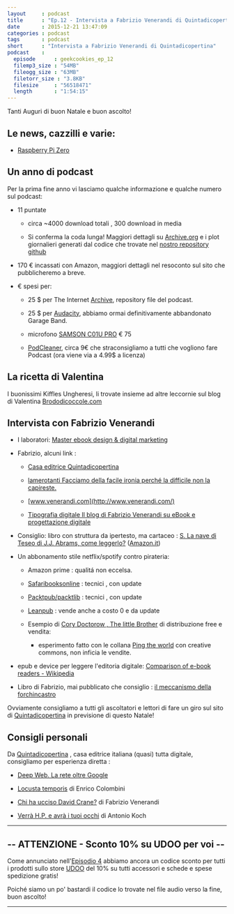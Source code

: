 ```yaml
---
layout     : podcast
title      : "Ep.12 - Intervista a Fabrizio Venerandi di Quintadicopertina" 
date       : 2015-12-21 13:47:09
categories : podcast
tags       : podcast 
short      : "Intervista a Fabrizio Venerandi di Quintadicopertina"
podcast    :
  episode      : geekcookies_ep_12
  filemp3_size : "54MB"
  fileogg_size : "63MB"
  filetorr_size : "3.8KB"
  filesize     : "56518471"
  length       : "1:54:15"
---
```


Tanti Auguri di buon Natale e buon ascolto!

## Le news, cazzilli e varie:

* [Raspberry Pi Zero](https://www.raspberrypi.org/blog/raspberry-pi-zero/) 

## Un anno di podcast

Per la prima fine anno vi lasciamo qualche informazione e qualche numero sul podcast:

* 11 puntate

    * circa ~4000 download totali , 300 download in media

    * Si conferma la coda lunga! Maggiori dettagli su [Archive.org](https://archive.org/search.php?query=creator%3A%22Geekcookiespodcast%22&sort=-publicdate) e i plot giornalieri generati dal codice che trovate nel [nostro repository github](https://github.com/geekcookiespodcast/geekcookiespodcast_scripts)

<!-- more -->

* 170 € incassati con Amazon,  maggiori dettagli nel resoconto sul sito che pubblicheremo a breve.

* € spesi per:

    * 25 $ per The Internet [Archive](https://archive.org/), repository file del podcast.

    * 25 $ per [Audacity](http://audacityteam.org/), abbiamo ormai definitivamente abbandonato Garage Band.

    * microfono [SAMSON C01U PRO](http://geni.us/1Y3f) € 75 

    * [PodCleaner](http://www.podcleaner.com/), circa 9€ che straconsigliamo a tutti che vogliono fare Podcast (ora viene via a 4.99$ a licenza)


## La ricetta di Valentina

I buonissimi Kiffles Ungheresi, li trovate insieme ad altre leccornie sul blog di Valentina [Brododicoccole.com](http://www.brododicoccole.com/kiffles-ungheresi-al-formaggio/) 

## Intervista con Fabrizio Venerandi

* I laboratori: [Master ebook design & digital marketing](http://www.quintadicopertina.com/fabriziovenerandi/?p=368)

* Fabrizio, alcuni link : 

    * [Casa editrice Quintadicopertina](http://www.quintadicopertina.com/)

    * [lamerotanti Facciamo della facile ironia perché la difficile non la capireste.](https://lamerotanti.wordpress.com/)

    * [www.venerandi.com](http://www.venerandi.com/)

    * [Tipografia digitale  Il blog di Fabrizio Venerandi su eBook e progettazione digitale](http://www.quintadicopertina.com/fabriziovenerandi/)

* Consiglio: libro con struttura da ipertesto, ma cartaceo : [S. La nave di Teseo di J.J. Abrams, come leggerlo?](http://www.vanityfair.it/show/libri/14/12/15/s-la-nave-di-teseo-libro-jj-abrams-doug-dorst-come-leggerlo) ([Amazon.it](http://geni.us/2xh))

* Un abbonamento stile netflix/spotify contro pirateria:

    * Amazon prime : qualitá non eccelsa.
    * [Safaribooksonline](https://www.safaribooksonline.com/) : tecnici , con update
    * [Packtpub/packtlib](https://www.packtpub.com/packtlib) : tecnici , con update
    * [Leanpub](https://leanpub.com/) : vende anche a costo 0 e da update

    * Esempio di [Cory Doctorow , The little Brother](http://craphound.com/littlebrother/download/) di distribuzione free e vendita:

        * esperimento fatto con le collana [Ping the world](http://www.quintadicopertina.com/index.php?page=shop.product_details&flypage=flypage_images.tpl&product_id=120&category_id=7&keyword=danza&option=com_virtuemart&Itemid=56) con creative commons, non inficia le vendite.

* epub e device per leggere l'editoria digitale: [Comparison of e-book readers - Wikipedia](https://en.wikipedia.org/wiki/Comparison_of_e-book_readers)

* Libro di Fabrizio, mai pubblicato che consiglio : [il meccanismo della forchincastro](https://lamerotanti.wordpress.com/2009/12/15/il-meccanismo-della-forchincastro/)

Ovviamente consigliamo a tutti gli ascoltatori e lettori di fare un giro sul sito di [Quintadicopertina](http://www.quintadicopertina.com/) in previsione di questo Natale!

## Consigli personali

Da [Quintadicopertina](http://www.quintadicopertina.com/) , casa editrice italiana (quasi) tutta digitale, consigliamo per esperienza diretta :

* [Deep Web. La rete oltre Google](http://www.quintadicopertina.com/index.php?option=com_content&view=article&id=311:deep-web-la-rete-oltre-google&catid=46:polinformazione&Itemid=65)

* [Locusta temporis](http://www.quintadicopertina.com/index.php?option=com_content&view=category&layout=blog&id=38&Itemid=74) di Enrico Colombini

* [Chi ha ucciso David Crane?](http://www.quintadicopertina.com/index.php?option=com_content&view=category&layout=blog&id=40&Itemid=75)  di Fabrizio Venerandi 

* [Verrà H.P. e avrà i tuoi occhi](http://www.quintadicopertina.com/index.php?option=com_content&view=article&id=279:verra-hp-e-avra-i-tuoi-occhi&catid=44:polistorie&Itemid=63) di Antonio Koch

---

## -- ATTENZIONE - Sconto 10% su UDOO per voi --

Come annunciato nell'[Episodio 4](http://geekcookies.github.io/podcast/2015/02/09/episodio-4/) abbiamo ancora un codice sconto per tutti i prodotti sullo store [UDOO](http://shop.udoo.org/) del 10% su tutti accessori e schede e spese spedizione gratis!

Poiché siamo un po' bastardi il codice lo trovate nel file audio verso la fine, buon ascolto!

---


